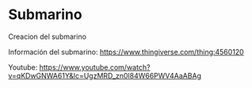 # Submarino
Creacion del submarino

Información del submarino: https://www.thingiverse.com/thing:4560120

Youtube: https://www.youtube.com/watch?v=qKDwGNWA61Y&lc=UgzMRD_zn0l84W66PWV4AaABAg
